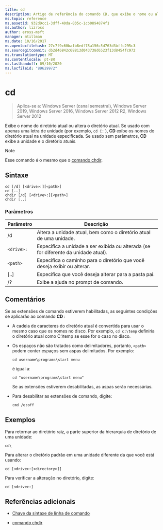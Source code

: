 ```yaml
---
title: cd
description: Artigo de referência do comando CD, que exibe o nome ou altera o diretório atual.
ms.topic: reference
ms.assetid: 932d9cc1-3dff-40da-835c-1cb0894874f1
ms.author: lizross
author: eross-msft
manager: mtillman
ms.date: 10/16/2017
ms.openlocfilehash: 27c7f9c60bafb8edf78a156c5d763d3bffc295c3
ms.sourcegitcommit: db2d46842c68813d043738d6523f13d8454fc972
ms.translationtype: MT
ms.contentlocale: pt-BR
ms.lasthandoff: 09/10/2020
ms.locfileid: "89629972"
---
```

# <a name="cd"></a>cd

> Aplica-se a: Windows Server (canal semestral), Windows Server 2019, Windows Server 2016, Windows Server 2012 R2, Windows Server 2012

Exibe o nome do diretório atual ou altera o diretório atual. Se usado com apenas uma letra de unidade (por exemplo, `cd C:` ), **CD** exibe os nomes do diretório atual na unidade especificada. Se usado sem parâmetros, **CD** exibe a unidade e o diretório atuais.

> [!NOTE]
> Esse comando é o mesmo que o [comando chdir](chdir.md).

## <a name="syntax"></a>Sintaxe

```
cd [/d] [<drive>:][<path>]
cd [..]
chdir [/d] [<drive>:][<path>]
chdir [..]
```

### <a name="parameters"></a>Parâmetros

| Parâmetro | Descrição |
| --------- | ----------- |
| /d | Altera a unidade atual, bem como o diretório atual de uma unidade. |
| `<drive>:` | Especifica a unidade a ser exibida ou alterada (se for diferente da unidade atual). |
| `<path>` | Especifica o caminho para o diretório que você deseja exibir ou alterar. |
| [..] | Especifica que você deseja alterar para a pasta pai. |
| /? | Exibe a ajuda no prompt de comando. |

## <a name="remarks"></a>Comentários

Se as extensões de comando estiverem habilitadas, as seguintes condições se aplicarão ao comando **CD** :

- A cadeia de caracteres do diretório atual é convertida para usar o mesmo caso que os nomes no disco. Por exemplo, `cd c:\temp` definiria o diretório atual como C:\temp se esse for o caso no disco.

- Os espaços não são tratados como delimitadores, portanto, `<path>` podem conter espaços sem aspas delimitados. Por exemplo:

  ```
  cd username\programs\start menu
  ```

  é igual a:

  ```
  cd "username\programs\start menu"
  ```

  Se as extensões estiverem desabilitadas, as aspas serão necessárias.

- Para desabilitar as extensões de comando, digite:

  ```
  cmd /e:off
  ```

## <a name="examples"></a>Exemplos

Para retornar ao diretório raiz, a parte superior da hierarquia de diretório de uma unidade:

```
cd\
```

Para alterar o diretório padrão em uma unidade diferente da que você está usando:

```
cd [<drive>:[<directory>]]
```

Para verificar a alteração no diretório, digite:

```
cd [<drive>:]
```

## <a name="additional-references"></a>Referências adicionais

- [Chave da sintaxe de linha de comando](command-line-syntax-key.md)

- [comando chdir](chdir.md)

